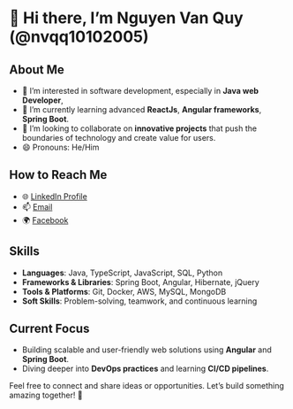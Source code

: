 # 👋 Hi there, I’m Nguyen Van Quy (@nvqq10102005)

## About Me
- 👀 I’m interested in software development, especially in **Java web Developer**,
- 🌱 I’m currently learning advanced **ReactJs**, **Angular frameworks**, **Spring Boot**.
- 💞️ I’m looking to collaborate on **innovative projects** that push the boundaries of technology and create value for users.  
- 😄 Pronouns: He/Him  

## How to Reach Me
- 🌐 [LinkedIn Profile](https://www.linkedin.com/in/nguyen-van-quy-46a458217/)  
- 📫 [Email](nvqq43@gamil.com)
- 🌍 [Facebook](https://www.facebook.com/nguyen.van.quy.696696/)

## Skills
- **Languages**: Java, TypeScript, JavaScript, SQL, Python  
- **Frameworks & Libraries**: Spring Boot, Angular, Hibernate, jQuery  
- **Tools & Platforms**: Git, Docker, AWS, MySQL, MongoDB  
- **Soft Skills**: Problem-solving, teamwork, and continuous learning  

## Current Focus
- Building scalable and user-friendly web solutions using **Angular** and **Spring Boot**.  
- Diving deeper into **DevOps practices** and learning **CI/CD pipelines**.  

Feel free to connect and share ideas or opportunities. Let’s build something amazing together! 🚀
